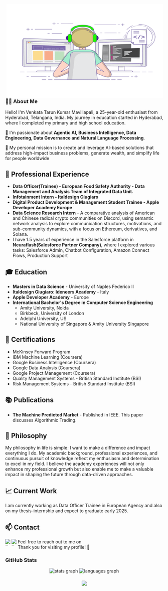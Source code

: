 
<!-- GIF -->
<img align="right" height="300" width="500" src="https://raw.githubusercontent.com/mikonoid/mikonoid/main/images/gifs/coder3.gif" />


### 👨‍💼 About Me

Hello! I'm Venkata Tarun Kumar Mavillapali, a 25-year-old enthusiast from Hyderabad, Telangana, India. My journey in education started in Hyderabad, where I completed my primary and high school education.

🔭 I'm passionate about **Agentic AI, Business Intelligence, Data Engineering, Data Governance and Natural Language Processing**.

💭 My personal mission is to create and leverage AI-based solutions that address high-impact business problems, generate wealth, and simplify life for people worldwide


## 💼 Professional Experience

- **Data Officer(Trainee) - European Food Safety Authority - Data Management and Analysis Team of Integrated Data Unit.**
- **Infotainment Intern - Italdesign Giugiaro**
- **Digital Product Development & Management Student Trainee - Apple Developer Academy Europe**
- **Data Science Research Intern** - A comparative analysis of American and Chinese radical crypto communities on Discord, using semantic network analysis to explore communication structures, motivations, and sub-community dynamics, with a focus on Ethereum, derivatives, and Solana.
- I have 1.5 years of experience in the Salesforce platform in **Neuraflash(Salesforce Partner Company)**, where I explored various tasks: Salesforce Admin, Chatbot Configuration, Amazon Connect Flows, Production Support

## 🎓 Education

- **Masters in Data Science** - University of Naples Federico II
- **Italdesign Giugiaro: Ideneers Academy** - Italy
- **Apple Developer Academy** - Europe
- **International Bachelor's Degree in Computer Science Engineering**
  - Amity University, Noida
  - Birkbeck, University of London
  - Adelphi University, US
  - National University of Singapore & Amity University Singapore
 
## 📜 Certifications
- McKinsey Forward Program
- IBM Machine Learning (Coursera)
- Google Business Intelligence (Coursera)
- Google Data Analysis (Coursera)
- Google Project Management (Coursera)
- Quality Management Systems - British Standard Institute (BSI)
- Risk Management Systems - British Standard Institute (BSI)

## 📚 Publications
- **The Machine Predicted Market** - Published in IEEE. This paper discusses Algorithmic Trading.

## 🧘 Philosophy
My philosophy in life is simple: I want to make a difference and impact everything I do. My academic background, professional experiences, and continuous pursuit of knowledge reflect my enthusiasm and determination to excel in my field. I believe the academy experiences will not only enhance my professional growth but also enable me to make a valuable impact in shaping the future through data-driven approaches.

## 📈 Current Work
I am currently working as Data Officer Trainee in European Agency and also on my thesis-internship and expect to graduate early 2025.

## 📫 Contact
Feel free to reach out to me on <a href="https://www.linkedin.com/in/venkata-tarun-kumar-mavillapalli-967b4613a/">
  <img align="left" alt="Tarun Kumar LinkedIn" width="20px" height="20px" src="https://cdn.icon-icons.com/icons2/1753/PNG/512/iconfinder-social-media-applications-14linkedin-4102586_113786.png" />
</a>
<a href="https://x.com/mvtkop760">
  <img align="left" alt="Tarun Kumar Twitter" width="20px" height="20px" src="https://cdn.icon-icons.com/icons2/1753/PNG/512/iconfinder-social-media-applications-6twitter-4102580_113802.png" />
</a>
<br/> Thank you for visiting my profile! 🙏
### GitHub Stats

<div align="center">
  <img src="https://github-readme-stats.vercel.app/api?username=VenkataTarunKumarMavillapalli&hide_title=false&hide_rank=false&show_icons=true&include_all_commits=true&count_private=true&disable_animations=false&theme=dracula&locale=en&hide_border=false&order=1" height="150" alt="stats graph"  />
  <img src="https://github-readme-stats.vercel.app/api/top-langs?username=VenkataTarunKumarMavillapalli&locale=en&hide_title=false&layout=compact&card_width=320&langs_count=5&theme=dracula&hide_border=false&order=2" height="150" alt="languages graph"  />
</div>

###

<div align="center">
  <img src="https://profile-counter.glitch.me/VenkataTarunKumarMavillapalli/count.svg?"  />
</div>

###

